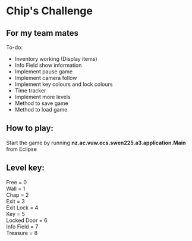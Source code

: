 # Chip's Challenge #

## For my team mates ##

To-do:
- Inventory working (Display items)
- Info Field show information
- Implement pause game
- Implement camera follow
- Implement key colours and lock colours
- Time tracker
- Implement more levels
- Method to save game
- Method to load game

## How to play: ##

Start the game by running **nz.ac.vuw.ecs.swen225.a3.application.Main** from Eclipse


## Level key: ##

Free = 0   
Wall = 1   
Chap = 2   
Exit = 3   
Exit Lock = 4   
Key = 5   
Locked Door = 6   
Info Field = 7   
Treasure = 8   